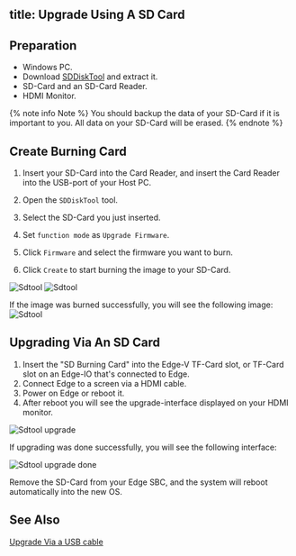 title: Upgrade Using A SD Card
---

## Preparation

* Windows PC.
* Download [SDDiskTool](https://dl.khadas.com/Tools/SDDiskTool_en_v1.53.zip) and extract it.
* SD-Card and an SD-Card Reader.
* HDMI Monitor.

{% note info Note %}
You should backup the data of your SD-Card if it is important to you. All data on your SD-Card will be erased.
{% endnote %}

## Create Burning Card

1. Insert your SD-Card into the Card Reader, and insert the Card Reader into the USB-port of your Host PC.

2. Open the `SDDiskTool` tool.

3. Select the SD-Card you just inserted.

4. Set `function mode` as `Upgrade Firmware`.

5. Click `Firmware` and select the firmware you want to burn.

6. Click `Create` to start burning the image to your SD-Card.

![Sdtool](/linux/images/edge/sdtool_en_1.png)
![Sdtool](/linux/images/edge/sdtool_en_2.png)

If the image was burned successfully, you will see the following image:
![Sdtool](/linux/images/edge/sdtool_en_3.png)

## Upgrading Via An SD Card

1. Insert the "SD Burning Card" into the Edge-V TF-Card slot, or TF-Card slot on an Edge-IO that's connected to Edge.
2. Connect Edge to a screen via a HDMI cable.
3. Power on Edge or reboot it.
4. After reboot you will see the upgrade-interface displayed on your HDMI monitor.

![Sdtool upgrade](/linux/images/edge/sd_upgrade.JPG)

If upgrading was done successfully, you will see the following interface:

![Sdtool upgrade done](/linux/images/edge/sd_upgrade_done.JPG)

Remove the SD-Card from your Edge SBC, and the system will reboot automatically into the new OS.

## See Also
[Upgrade Via a USB cable](UpgradeViaUSBCable.html)
